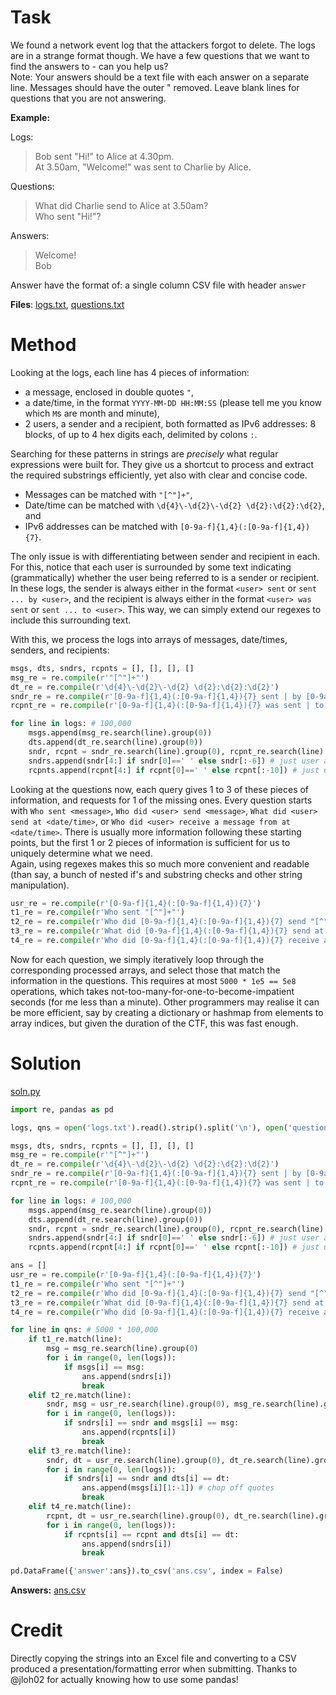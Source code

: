 # Task
We found a network event log that the attackers forgot to delete. The logs are in a strange format though. We have a few questions that we want to find the answers to - can you help us?\
Note: Your answers should be a text file with each answer on a separate line. Messages should have the outer " removed. Leave blank lines for questions that you are not answering.

**Example:**

Logs:
> Bob sent "Hi!" to Alice at 4.30pm.\
> At 3.50am, "Welcome!" was sent to Charlie by Alice.

Questions:
> What did Charlie send to Alice at 3.50am?\
> Who sent "Hi!"?

Answers:
>Welcome!\
>Bob

Answer have the format of: a single column CSV file with header `answer`

**Files**: [logs.txt](logs.txt), [questions.txt](questions.txt)

# Method
Looking at the logs, each line has 4 pieces of information:
 - a message, enclosed in double quotes `"`,
 - a date/time, in the format `YYYY-MM-DD HH:MM:SS` (please tell me you know which `M`s are month and minute),
 - 2 users, a sender and a recipient, both formatted as IPv6 addresses: 8 blocks, of up to 4 hex digits each, delimited by colons `:`.

Searching for these patterns in strings are _precisely_ what regular expressions were built for. They give us a shortcut to process and extract the required substrings efficiently, yet also with clear and concise code.

 - Messages can be matched with `"[^"]+"`,
 - Date/time can be matched with `\d{4}\-\d{2}\-\d{2} \d{2}:\d{2}:\d{2}`, and
 - IPv6 addresses can be matched with `[0-9a-f]{1,4}(:[0-9a-f]{1,4}){7}`.

The only issue is with differentiating between sender and recipient in each. For this, notice that each user is surrounded by some text indicating (grammatically) whether the user being referred to is a sender or recipient. In these logs, the sender is always either in the format `<user> sent` or `sent ... by <user>`, and the recipient is always either in the format `<user> was sent` or `sent ... to <user>`. This way, we can simply extend our regexes to include this surrounding text.

With this, we process the logs into arrays of messages, date/times, senders, and recipients:
```py
msgs, dts, sndrs, rcpnts = [], [], [], []
msg_re = re.compile(r'"[^"]+"')
dt_re = re.compile(r'\d{4}\-\d{2}\-\d{2} \d{2}:\d{2}:\d{2}')
sndr_re = re.compile(r'[0-9a-f]{1,4}(:[0-9a-f]{1,4}){7} sent | by [0-9a-f]{1,4}(:[0-9a-f]{1,4}){7}')
rcpnt_re = re.compile(r'[0-9a-f]{1,4}(:[0-9a-f]{1,4}){7} was sent | to [0-9a-f]{1,4}(:[0-9a-f]{1,4}){7}')

for line in logs: # 100,000
	msgs.append(msg_re.search(line).group(0))
	dts.append(dt_re.search(line).group(0))
	sndr, rcpnt = sndr_re.search(line).group(0), rcpnt_re.search(line).group(0)
	sndrs.append(sndr[4:] if sndr[0]==' ' else sndr[:-6]) # just user address, chop off surrounding excess
	rcpnts.append(rcpnt[4:] if rcpnt[0]==' ' else rcpnt[:-10]) # just user address, chop off surrounding excess
```

Looking at the questions now, each query gives 1 to 3 of these pieces of information, and requests for 1 of the missing ones. Every question starts with `Who sent <message>`, `Who did <user> send <message>`, `What did <user> send at <date/time>`, or `Who did <user> receive a message from at <date/time>`. There is usually more information following these starting points, but the first 1 or 2 pieces of information is sufficient for us to uniquely determine what we need.\
Again, using regexes makes this so much more convenient and readable (than say, a bunch of nested if's and substring checks and other string manipulation).

```py
usr_re = re.compile(r'[0-9a-f]{1,4}(:[0-9a-f]{1,4}){7}')
t1_re = re.compile(r'Who sent "[^"]+"')
t2_re = re.compile(r'Who did [0-9a-f]{1,4}(:[0-9a-f]{1,4}){7} send "[^"]+"')
t3_re = re.compile(r'What did [0-9a-f]{1,4}(:[0-9a-f]{1,4}){7} send at \d{4}\-\d{2}\-\d{2} \d{2}:\d{2}:\d{2}')
t4_re = re.compile(r'Who did [0-9a-f]{1,4}(:[0-9a-f]{1,4}){7} receive a message from at \d{4}\-\d{2}\-\d{2} \d{2}:\d{2}:\d{2}')
```

Now for each question, we simply iteratively loop through the corresponding processed arrays, and select those that match the information in the questions. This requires at most `5000 * 1e5 == 5e8` operations, which takes not-too-many-for-one-to-become-impatient seconds (for me less than a minute). Other programmers may realise it can be more efficient, say by creating a dictionary or hashmap from elements to array indices, but given the duration of the CTF, this was fast enough.

# Solution
[soln.py](soln.py)
```python
import re, pandas as pd

logs, qns = open('logs.txt').read().strip().split('\n'), open('questions.txt').read().strip().split('\n')

msgs, dts, sndrs, rcpnts = [], [], [], []
msg_re = re.compile(r'"[^"]+"')
dt_re = re.compile(r'\d{4}\-\d{2}\-\d{2} \d{2}:\d{2}:\d{2}')
sndr_re = re.compile(r'[0-9a-f]{1,4}(:[0-9a-f]{1,4}){7} sent | by [0-9a-f]{1,4}(:[0-9a-f]{1,4}){7}')
rcpnt_re = re.compile(r'[0-9a-f]{1,4}(:[0-9a-f]{1,4}){7} was sent | to [0-9a-f]{1,4}(:[0-9a-f]{1,4}){7}')

for line in logs: # 100,000
    msgs.append(msg_re.search(line).group(0))
    dts.append(dt_re.search(line).group(0))
    sndr, rcpnt = sndr_re.search(line).group(0), rcpnt_re.search(line).group(0)
    sndrs.append(sndr[4:] if sndr[0]==' ' else sndr[:-6]) # just user address, chop off surrounding excess
    rcpnts.append(rcpnt[4:] if rcpnt[0]==' ' else rcpnt[:-10]) # just user address, chop off surrounding excess

ans = []
usr_re = re.compile(r'[0-9a-f]{1,4}(:[0-9a-f]{1,4}){7}')
t1_re = re.compile(r'Who sent "[^"]+"')
t2_re = re.compile(r'Who did [0-9a-f]{1,4}(:[0-9a-f]{1,4}){7} send "[^"]+"')
t3_re = re.compile(r'What did [0-9a-f]{1,4}(:[0-9a-f]{1,4}){7} send at \d{4}\-\d{2}\-\d{2} \d{2}:\d{2}:\d{2}')
t4_re = re.compile(r'Who did [0-9a-f]{1,4}(:[0-9a-f]{1,4}){7} receive a message from at \d{4}\-\d{2}\-\d{2} \d{2}:\d{2}:\d{2}')

for line in qns: # 5000 * 100,000
    if t1_re.match(line):
        msg = msg_re.search(line).group(0)
        for i in range(0, len(logs)):
            if msgs[i] == msg:
                ans.append(sndrs[i])
                break
    elif t2_re.match(line):
        sndr, msg = usr_re.search(line).group(0), msg_re.search(line).group(0)
        for i in range(0, len(logs)):
            if sndrs[i] == sndr and msgs[i] == msg:
                ans.append(rcpnts[i])
                break
    elif t3_re.match(line):
        sndr, dt = usr_re.search(line).group(0), dt_re.search(line).group(0)
        for i in range(0, len(logs)):
            if sndrs[i] == sndr and dts[i] == dt:
                ans.append(msgs[i][1:-1]) # chop off quotes
                break
    elif t4_re.match(line):
        rcpnt, dt = usr_re.search(line).group(0), dt_re.search(line).group(0)
        for i in range(0, len(logs)):
            if rcpnts[i] == rcpnt and dts[i] == dt:
                ans.append(sndrs[i])
                break

pd.DataFrame({'answer':ans}).to_csv('ans.csv', index = False)
```
**Answers:** [ans.csv](ans.csv)

# Credit
Directly copying the strings into an Excel file and converting to a CSV produced a presentation/formatting error when submitting. Thanks to @jloh02 for actually knowing how to use some pandas!
